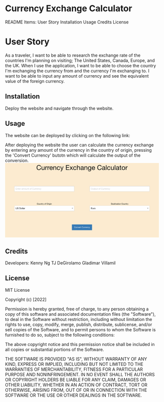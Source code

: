
# Currency Exchange Calculator
README Items:
User Story
Installation
Usage
Credits
License

# User Story
As a traveler, I want to be able to research the exchange rate of the countries I'm planning on visiting; The United States, Canada, Europe, and the UK. When I use the application, I want to be able to choose the country I'm exchanging the currency from and the currency I'm exchanging to. I want to be able to input any amount of currency and see the equivalent value of the foreign currency. 

## Installation
Deploy the website and navigate through the website.

## Usage
The website can be deployed by clicking on the following link:


After deploying the website the user can calculate the currency exchange by entering any amount of the currency in the country of origin, pressing the 'Convert Currency' butotn which will calculate the output of the conversion.
![Screenshot of the website](assets/images/Deployed.png)

## Credits
Developers: 
Kenny Ng
TJ DeGirolamo
Gladimar Villamil

## License
MIT License

Copyright (c) [2022] 

Permission is hereby granted, free of charge, to any person obtaining a copy
of this software and associated documentation files (the "Software"), to deal
in the Software without restriction, including without limitation the rights
to use, copy, modify, merge, publish, distribute, sublicense, and/or sell
copies of the Software, and to permit persons to whom the Software is
furnished to do so, subject to the following conditions:

The above copyright notice and this permission notice shall be included in all
copies or substantial portions of the Software.

THE SOFTWARE IS PROVIDED "AS IS", WITHOUT WARRANTY OF ANY KIND, EXPRESS OR
IMPLIED, INCLUDING BUT NOT LIMITED TO THE WARRANTIES OF MERCHANTABILITY,
FITNESS FOR A PARTICULAR PURPOSE AND NONINFRINGEMENT. IN NO EVENT SHALL THE
AUTHORS OR COPYRIGHT HOLDERS BE LIABLE FOR ANY CLAIM, DAMAGES OR OTHER
LIABILITY, WHETHER IN AN ACTION OF CONTRACT, TORT OR OTHERWISE, ARISING FROM,
OUT OF OR IN CONNECTION WITH THE SOFTWARE OR THE USE OR OTHER DEALINGS IN THE
SOFTWARE.